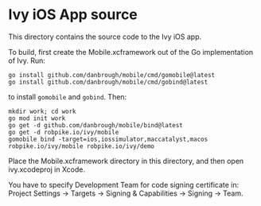 # Ivy iOS App source

This directory contains the source code to the Ivy iOS app.

To build, first create the Mobile.xcframework out of the Go
implementation of Ivy. Run:

```
go install github.com/danbrough/mobile/cmd/gomobile@latest
go install github.com/danbrough/mobile/cmd/gobind@latest
```

to install `gomobile` and `gobind`. Then:

```
mkdir work; cd work
go mod init work
go get -d github.com/danbrough/mobile/bind@latest
go get -d robpike.io/ivy/mobile
gomobile bind -target=ios,iossimulator,maccatalyst,macos robpike.io/ivy/mobile robpike.io/ivy/demo
```

Place the Mobile.xcframework directory in this directory, and
then open ivy.xcodeproj in Xcode.

You have to specify Development Team for code signing certificate in:
Project Settings -> Targets -> Signing & Capabilities -> Signing -> Team.
